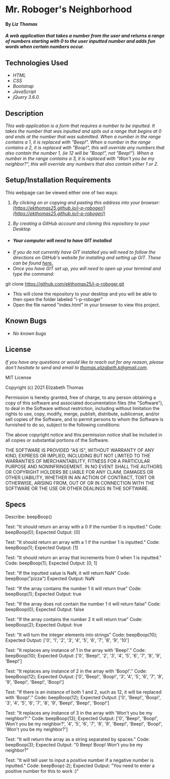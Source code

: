 # Mr. Roboger's Neighborhood

#### By _Liz Thomas_

#### _A web application that takes a number from the user and returns a range of numbers starting with 0 to the user inputted number and adds fun words when certain numbers occur._

## Technologies Used

* _HTML_
* _CSS_
* _Bootstrap_
* _JavaScript_
* _jQuery 3.6.0._

## Description
_This web application is a form that requires a number to be inputted. It takes the number that was inputted and spits out a range that begins at 0 and ends at the number that was submitted. When a number in the range contains a 1, it is replaced with "Beep!". When a number in the range contains a 2, it is replaced with "Boop!", this will override any numbers that also contain the number 1, (ie 12 will be "Boop!", not "Beep!"). When a number in the range contains a 3, it is replaced with "Won't you be my neighbor?", this will override any numbers that also contain either 1 or 2._

## Setup/Installation Requirements

This webpage can be viewed either one of two ways:
1. _By clicking on or copying and pasting this address into your browser: [https://ekthomas25.github.io/i-p-roboger/](https://ekthomas25.github.io/i-p-roboger/)_

2. _By creating a GitHub account and cloning this repository to your Desktop_

* #### _Your computer will need to have GIT installed_
* _If you do not currently have GIT installed you will need to follow the directions on GitHub's website for installing and setting up GIT. These can be found [here.](https://docs.github.com/en/get-started/quickstart/set-up-git)_
* _Once you have GIT set up, you will need to open up your terminal and type the command:_

git clone https://github.com/ekthomas25/i-p-roboger.git

* This will clone the repository to your desktop and you will be able to then open the folder labeled "i-p-roboger"
* Open the file named "index.html" in your browser to view this project.

## Known Bugs

* _No known bugs_

## License

_If you have any questions or would like to reach out for any reason, please don't hesitate to send and email to [thomas.elizabeth.k@gmail.com](mailto:thomas.elizabeth.k@gmail.com)._

MIT License

Copyright (c) 2021 Elizabeth Thomas

Permission is hereby granted, free of charge, to any person obtaining a copy
of this software and associated documentation files (the "Software"), to deal
in the Software without restriction, including without limitation the rights
to use, copy, modify, merge, publish, distribute, sublicense, and/or sell
copies of the Software, and to permit persons to whom the Software is
furnished to do so, subject to the following conditions:

The above copyright notice and this permission notice shall be included in all
copies or substantial portions of the Software.

THE SOFTWARE IS PROVIDED "AS IS", WITHOUT WARRANTY OF ANY KIND, EXPRESS OR
IMPLIED, INCLUDING BUT NOT LIMITED TO THE WARRANTIES OF MERCHANTABILITY,
FITNESS FOR A PARTICULAR PURPOSE AND NONINFRINGEMENT. IN NO EVENT SHALL THE
AUTHORS OR COPYRIGHT HOLDERS BE LIABLE FOR ANY CLAIM, DAMAGES OR OTHER
LIABILITY, WHETHER IN AN ACTION OF CONTRACT, TORT OR OTHERWISE, ARISING FROM,
OUT OF OR IN CONNECTION WITH THE SOFTWARE OR THE USE OR OTHER DEALINGS IN THE
SOFTWARE.

## Specs

Describe: beepBoop()

Test: "It should return an array with a 0 if the number 0 is inputted."
Code: 
beepBoop(0);
Expected Output: [0]

Test: "It should return an array with a 1 if the number 1 is inputted."
Code:
beepBoop(1);
Expected Output: [1]

Test: "It should return an array that increments from 0 when 1 is inputted."
Code:
beepBoop(1);
Expected Output: [0, 1]

Test: "If the inputted value is NaN, it will return NaN"
Code: beepBoop("pizza")
Expected Output: NaN


Test: "If the array contains the number 1 it will return true"
Code: beepBoop(1);
Expected Output: true

Test: "If the array does not contain the number 1 it will return false"
Code: beepBoop(0);
Expected Output: false

Test: "If the array contains the number 2 it will return true"
Code: beepBoop(2);
Expected Output: true

Test: "It will turn the integer elements into strings"
Code:
beepBoop(10);
Expected Output: ['0', '1', '2', '3', '4', '5', '6', '7', '8', '9', '10']

Test: "It replaces any instance of 1 in the array with 'Beep!'."
Code:
beepBoop(10);
Expected Output: ['0', 'Beep!', '2', '3', '4', '5', '6', '7', '8', '9', 'Beep!']

Test: "It replaces any instance of 2 in the array with 'Boop!'."
Code:
beepBoop(12);
Expected Output: ['0', 'Beep!', 'Boop!', '3', '4', '5', '6', '7', '8', '9', 'Beep!', 'Beep!', 'Boop!']

Test: "If there is an instance of both 1 and 2, such as 12, it will be replaced with 'Boop!'."
Code:
beepBoop(12);
Expected Output: ['0', 'Beep!', 'Boop!', '3', '4', '5', '6', '7', '8', '9', 'Beep!', 'Beep!', 'Boop!']

Test: "It replaces any instance of 3 in the array with 'Won't you be my neighbor?'."
Code:
beepBoop(13);
Expected Output: ['0', 'Beep!', 'Boop!', Won't you be my neighbor?', '4', '5', '6', '7', '8', '9', 'Beep!', 'Beep!', 'Boop!', 'Won't you be my neighbor?']

Test: "It will return the array as a string separated by spaces."
Code:
beepBoop(3);
Expected Output: "0 Beep! Boop! Won't you be my neighbor?"

Test: "It will tell user to input a positive number if a negative number is inputted."
Code:
beepBoop(-2);
Expected Output: "You need to enter a positive number for this to work :)"
